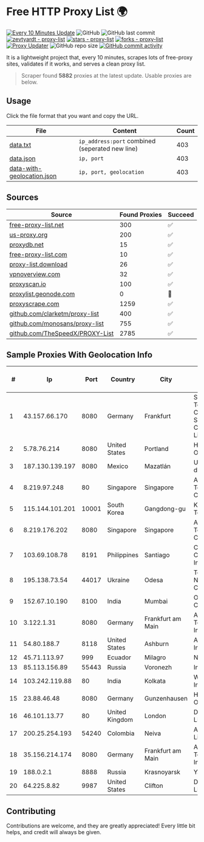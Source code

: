 
# Free HTTP Proxy List 🌍

[![Every 10 Minutes Update](https://github.com/mertguvencli/http-proxy-list/actions/workflows/main.yml/badge.svg?branch=main)](https://github.com/mertguvencli/http-proxy-list/actions/workflows/main.yml)
![GitHub](https://img.shields.io/github/license/mertguvencli/http-proxy-list)
![GitHub last commit](https://img.shields.io/github/last-commit/mertguvencli/http-proxy-list)
[![zevtyardt - proxy-list](https://img.shields.io/static/v1?label=zevtyardt&message=proxy-list&color=blue&logo=github)](https://github.com/zevtyardt/proxy-list "Go to GitHub repo")
[![stars - proxy-list](https://img.shields.io/github/stars/zevtyardt/proxy-list?style=social)](https://github.com/zevtyardt/proxy-list)
[![forks - proxy-list](https://img.shields.io/github/forks/zevtyardt/proxy-list?style=social)](https://github.com/zevtyardt/proxy-list)
[![Proxy Updater](https://github.com/zevtyardt/proxy-list/workflows/Proxy%20Updater/badge.svg)](https://github.com/zevtyardt/proxy-list/actions?query=workflow:"Proxy+Updater")
![GitHub repo size](https://img.shields.io/github/repo-size/zevtyardt/proxy-list)
[![GitHub commit activity](https://img.shields.io/github/commit-activity/m/zevtyardt/proxy-list?logo=commits)](https://github.com/zevtyardt/proxy-list/commits/main)

It is a lightweight project that, every 10 minutes, scrapes lots of free-proxy sites, validates if it works, and serves a clean proxy list.

> Scraper found **5882** proxies at the latest update. Usable proxies are below.

## Usage

Click the file format that you want and copy the URL.

|File|Content|Count|
|----|-------|-----|
|[data.txt](https://raw.githubusercontent.com/mertguvencli/http-proxy-list/main/proxy-list/data.txt)|`ip_address:port` combined (seperated new line)|403|
|[data.json](https://raw.githubusercontent.com/mertguvencli/http-proxy-list/main/proxy-list/data.json)|`ip, port`|403|
|[data-with-geolocation.json](https://raw.githubusercontent.com/mertguvencli/http-proxy-list/main/proxy-list/data-with-geolocation.json)|`ip, port, geolocation`|403|

## Sources

|Source|Found Proxies|Succeed|
|------|-------------|-------|
|[free-proxy-list.net](https://free-proxy-list.net)|300|✅|
|[us-proxy.org](https://www.us-proxy.org)|200|✅|
|[proxydb.net](http://proxydb.net)|15|✅|
|[free-proxy-list.com](https://free-proxy-list.com/?page=&port=&type%5B%5D=http&type%5B%5D=https&up_time=0&search=Search)|10|✅|
|[proxy-list.download](https://www.proxy-list.download/HTTP)|26|✅|
|[vpnoverview.com](https://vpnoverview.com/privacy/anonymous-browsing/free-proxy-servers)|32|✅|
|[proxyscan.io](https://www.proxyscan.io)|100|✅|
|[proxylist.geonode.com](https://proxylist.geonode.com/api/proxy-list?limit=300&page=1&sort_by=lastChecked&sort_type=desc&protocols=http,https)|0|🚫|
|[proxyscrape.com](https://api.proxyscrape.com/v2/?request=displayproxies&protocol=http&timeout=10000&country=all&ssl=all&anonymity=all)|1259|✅|
|[github.com/clarketm/proxy-list](https://raw.githubusercontent.com/clarketm/proxy-list/master/proxy-list-raw.txt)|400|✅|
|[github.com/monosans/proxy-list](https://raw.githubusercontent.com/monosans/proxy-list/main/proxies/http.txt)|755|✅|
|[github.com/TheSpeedX/PROXY-List](https://raw.githubusercontent.com/TheSpeedX/PROXY-List/master/http.txt)|2785|✅|


## Sample Proxies With Geolocation Info

|#|Ip|Port|Country|City|Internet Service Provider|
|-|--|----|-------|----|-------------------------|
|1|43.157.66.170|8080|Germany|Frankfurt|Shenzhen Tencent Computer Systems Company Limited|
|2|5.78.76.214|8080|United States|Portland|Hetzner Online GmbH|
|3|187.130.139.197|8080|Mexico|Mazatlán|Uninet S.A. de C.V.|
|4|8.219.97.248|80|Singapore|Singapore|Alibaba (US) Technology Co., Ltd.|
|5|115.144.101.201|10001|South Korea|Gangdong-gu|Korea Telecom|
|6|8.219.176.202|8080|Singapore|Singapore|Alibaba (US) Technology Co., Ltd.|
|7|103.69.108.78|8191|Philippines|Santiago|CITI Cableworld Inc.|
|8|195.138.73.54|44017|Ukraine|Odesa|TeNeT Networking Centre|
|9|152.67.10.190|8100|India|Mumbai|Oracle Corporation|
|10|3.122.1.31|8080|Germany|Frankfurt am Main|Amazon Technologies Inc.|
|11|54.80.188.7|8118|United States|Ashburn|Amazon.com, Inc.|
|12|45.71.113.97|999|Ecuador|Milagro|Nedetel S.A.|
|13|85.113.156.89|55443|Russia|Voronezh|Intercon JSC|
|14|103.242.119.88|80|India|Kolkata|Web Werks India Pvt. Ltd.|
|15|23.88.46.48|8080|Germany|Gunzenhausen|Hetzner Online GmbH|
|16|46.101.13.77|80|United Kingdom|London|DigitalOcean, LLC|
|17|200.25.254.193|54240|Colombia|Neiva|Andinet ON Line|
|18|35.156.214.174|8080|Germany|Frankfurt am Main|Amazon Technologies Inc.|
|19|188.0.2.1|8888|Russia|Krasnoyarsk|YarTV Ltd.|
|20|64.225.8.82|9987|United States|Clifton|DigitalOcean, LLC|



## Contributing

Contributions are welcome, and they are greatly appreciated! Every
little bit helps, and credit will always be given.

